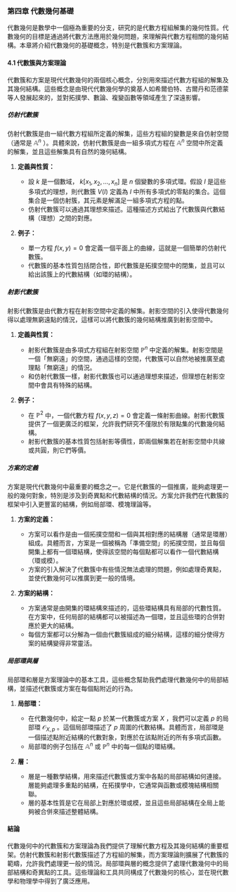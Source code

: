 ### 第四章 代數幾何基礎

代數幾何是數學中一個極為重要的分支，研究的是代數方程組解集的幾何性質。代數幾何的目標是通過將代數方法應用於幾何問題，來理解與代數方程相關的幾何結構。本章將介紹代數幾何的基礎概念，特別是代數簇和方案理論。

#### 4.1 代數簇與方案理論

代數簇和方案是現代代數幾何的兩個核心概念，分別用來描述代數方程組的解集及其幾何結構。這些概念是由現代代數幾何學的奠基人如希爾伯特、古爾丹和范德蒙等人發展起來的，並對拓撲學、數論、複變函數等領域產生了深遠影響。

##### 仿射代數簇

仿射代數簇是由一組代數方程組所定義的解集，這些方程組的變數是來自仿射空間（通常是  $`\mathbb{A}^n`$ ）。具體來說，仿射代數簇是由一組多項式方程在  $`\mathbb{A}^n`$  空間中所定義的解集，並且這些解集具有自然的幾何結構。

1. **定義與性質：**
   - 設  $`k`$  是一個數域， $`k[x_1, x_2, \dots, x_n]`$  是  $`n`$  個變數的多項式環。假設  $`I`$  是這些多項式的理想，則代數簇  $`V(I)`$  定義為  $`I`$  中所有多項式的零點的集合。這個集合是一個仿射簇，其元素是解滿足一組多項式方程的點。
   - 仿射代數簇可以通過其理想來描述。這種描述方式給出了代數簇與代數結構（理想）之間的對應。

2. **例子：**
   - 單一方程  $`f(x, y) = 0`$  會定義一個平面上的曲線，這就是一個簡單的仿射代數簇。
   - 代數簇的基本性質包括閉合性，即代數簇是拓撲空間中的閉集，並且可以給出該簇上的代數結構（如環的結構）。

##### 射影代數簇

射影代數簇是由代數方程在射影空間中定義的解集。射影空間的引入使得代數幾何得以處理無窮遠點的情況，這樣可以將代數簇的幾何結構推廣到射影空間中。

1. **定義與性質：**
   - 射影代數簇是由多項式方程組在射影空間  $`\mathbb{P}^n`$  中定義的解集。射影空間是一個「無窮遠」的空間，通過這樣的空間，代數簇可以自然地被推廣至處理點「無窮遠」的情況。
   - 和仿射代數簇一樣，射影代數簇也可以通過理想來描述，但理想在射影空間中會具有特殊的結構。

2. **例子：**
   - 在  $`\mathbb{P}^2`$  中，一個代數方程  $`f(x, y, z) = 0`$  會定義一條射影曲線。射影代數簇提供了一個更廣泛的框架，允許我們研究不僅限於有限點集的代數幾何結構。
   - 射影代數簇的基本性質包括射影等價性，即兩個解集若在射影空間中共線或共圓，則它們等價。

##### 方案的定義

方案是現代代數幾何中最重要的概念之一。它是代數簇的一個推廣，能夠處理更一般的幾何對象，特別是涉及到奇異點和代數結構的情況。方案允許我們在代數簇的框架中引入更豐富的結構，例如局部環、模塊理論等。

1. **方案的定義：**
   - 方案可以看作是由一個拓撲空間和一個與其相對應的結構層（通常是環層）組成。具體而言，方案是一個被稱為「準備空間」的拓撲空間，並且每個開集上都有一個環結構，使得該空間的每個點都可以看作一個代數結構（環或模）。
   - 方案的引入解決了代數簇中有些情況無法處理的問題，例如處理奇異點，並使代數幾何可以推廣到更一般的情境。

2. **方案的結構：**
   - 方案通常是由開集的環結構來描述的，這些環結構具有局部的代數性質。在方案中，任何局部的結構都可以被描述為一個環，並且這些環的合併對應於更大的結構。
   - 每個方案都可以分解為一個由代數簇組成的細分結構，這樣的細分使得方案的結構變得非常靈活。

##### 局部環與層

局部環和層是方案理論中的基本工具，這些概念幫助我們處理代數幾何中的局部結構，並描述代數簇或方案在每個點附近的行為。

1. **局部環：**
   - 在代數幾何中，給定一點  $`p`$  於某一代數簇或方案  $`X`$ ，我們可以定義  $`p`$  的局部環  $`\mathcal{O}_{X,p}`$ 。這個局部環描述了  $`p`$  周圍的代數結構。具體而言，局部環是一個描述點附近結構的代數對象，對應於在該點附近的所有多項式函數。
   - 局部環的例子包括在  $`\mathbb{A}^n`$  或  $`\mathbb{P}^n`$  中的每一個點的環結構。

2. **層：**
   - 層是一種數學結構，用來描述代數簇或方案中各點的局部結構如何連接。層能夠處理多重點的結構，在拓撲學中，它通常與函數或模塊結構相關聯。
   - 層的基本性質是它在局部上對應於環或模，並且這些局部結構在全局上能夠被合併來描述整體結構。

#### 結論

代數幾何中的代數簇和方案理論為我們提供了理解代數方程及其幾何結構的重要框架。仿射代數簇和射影代數簇描述了方程組的解集，而方案理論則擴展了代數簇的範疇，允許我們處理更一般的情況。局部環與層的概念提供了處理代數幾何中的局部結構和奇異點的工具。這些理論和工具共同構成了代數幾何的核心，並在現代數學和物理學中得到了廣泛應用。